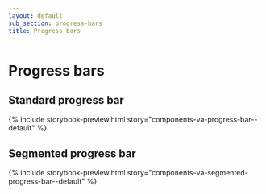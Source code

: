 ```yaml
---
layout: default
sub_section: progress-bars
title: Progress bars
---
```


# Progress bars

## Standard progress bar

{% include storybook-preview.html story="components-va-progress-bar--default" %}

## Segmented progress bar

{% include storybook-preview.html story="components-va-segmented-progress-bar--default" %}
